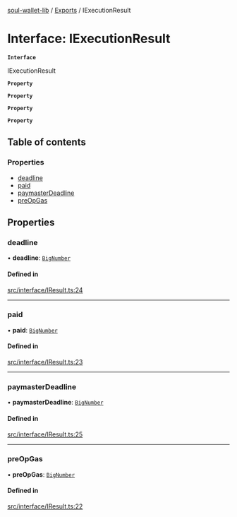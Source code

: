 [soul-wallet-lib](../README.md) / [Exports](../modules.md) / IExecutionResult

# Interface: IExecutionResult

**`Interface`**

IExecutionResult

**`Property`**

**`Property`**

**`Property`**

**`Property`**

## Table of contents

### Properties

- [deadline](IExecutionResult.md#deadline)
- [paid](IExecutionResult.md#paid)
- [paymasterDeadline](IExecutionResult.md#paymasterdeadline)
- [preOpGas](IExecutionResult.md#preopgas)

## Properties

### deadline

• **deadline**: [`BigNumber`](../classes/internal_.BigNumber.md)

#### Defined in

[src/interface/IResult.ts:24](https://github.com/proofofsoulprotocol/soulwalletlib/blob/93d2029/src/interface/IResult.ts#L24)

___

### paid

• **paid**: [`BigNumber`](../classes/internal_.BigNumber.md)

#### Defined in

[src/interface/IResult.ts:23](https://github.com/proofofsoulprotocol/soulwalletlib/blob/93d2029/src/interface/IResult.ts#L23)

___

### paymasterDeadline

• **paymasterDeadline**: [`BigNumber`](../classes/internal_.BigNumber.md)

#### Defined in

[src/interface/IResult.ts:25](https://github.com/proofofsoulprotocol/soulwalletlib/blob/93d2029/src/interface/IResult.ts#L25)

___

### preOpGas

• **preOpGas**: [`BigNumber`](../classes/internal_.BigNumber.md)

#### Defined in

[src/interface/IResult.ts:22](https://github.com/proofofsoulprotocol/soulwalletlib/blob/93d2029/src/interface/IResult.ts#L22)
